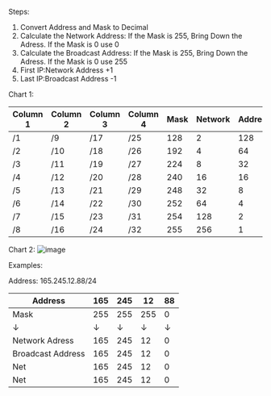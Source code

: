 Steps:
1. Convert Address and Mask to Decimal
2. Calculate the Network Address: If the Mask is 255, Bring Down the Adress. If the Mask is 0 use 0
3. Calculate the Broadcast Address: If the Mask is 255, Bring Down the Adress. If the Mask is 0 use 255
4. First IP:Network Address +1
5. Last IP:Broadcast Address -1

Chart 1:

|Column 1|Column 2|Column 3|Column 4|Mask|Network|Addresses|
|--------|--------|--------|--------|----|-------|---------|
|/1      |/9       |/17     |/25     |128 |2      |128     |
|/2      |/10      |/18     |/26     |192 |4      |64      |
|/3      |/11      |/19     |/27     |224 |8      |32      |
|/4      |/12      |/20     |/28     |240 |16     |16      |
|/5      |/13      |/21     |/29     |248 |32     |8       |
|/6      |/14      |/22     |/30     |252 |64     |4       |
|/7      |/15      |/23     |/31     |254 |128    |2       |
|/8      |/16      |/24     |/32     |255 |256    |1       |

Chart 2:
![image](https://user-images.githubusercontent.com/66635295/164542668-3a6305d5-e2c9-4990-8bd3-8d19509cd2e8.png)


Examples:



Address: 165.245.12.88/24

|Address|165|245|12|88|
|-------|---|---|--|--|
|Mask   |255|255|255|0|
| &#8595;| &#8595;| &#8595;| &#8595;| &#8595;|
|Network Adress|165|245|12|0|
|Broadcast Address|165|245|12|0|
|Net     |165|245|12|0|
|Net     |165|245|12|0|
